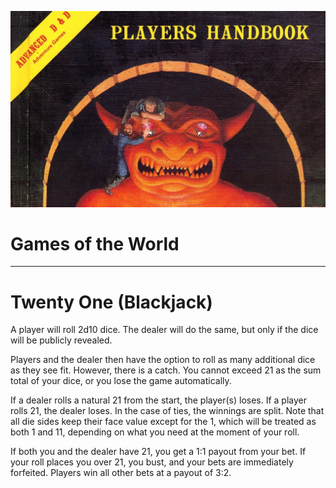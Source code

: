 ![Article Header](../../assets/images/heading.jpg)

# Games of the World

<HR>

# Twenty One (Blackjack)

A player will roll 2d10 dice. The dealer will do the same, but only if the dice will be publicly revealed. 

Players and the dealer then have the option to roll as many additional dice as they see fit. However, there is a catch. You cannot exceed 21 as the sum total of your dice, or you lose the game automatically. 

If a dealer rolls a natural 21 from the start, the player(s) loses. If a player rolls 21, the dealer loses. In the case of ties, the winnings are split. Note that all die sides keep their face value except for the 1, which will be treated as both 1 and 11, depending on what you need at the moment of your roll. 

If both you and the dealer have 21, you get a 1:1 payout from your bet. If your roll places you over 21, you bust, and your bets are immediately forfeited. Players win all other bets at a payout of 3:2.